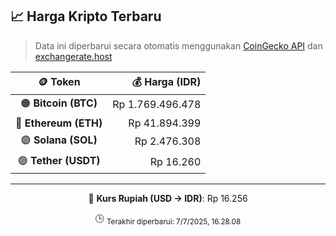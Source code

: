 

<!-- HARGA_KRIPTO -->
## 📈 Harga Kripto Terbaru

> Data ini diperbarui secara otomatis menggunakan [CoinGecko API](https://www.coingecko.com/) dan [exchangerate.host](https://exchangerate.host/)

<div align="center">

| 🪙 Token | 💰 Harga (IDR) |
|:------:|---------------:|
| 🟠 **Bitcoin (BTC)**   | Rp 1.769.496.478 |
| 🔵 **Ethereum (ETH)**  | Rp 41.894.399 |
| 🟣 **Solana (SOL)**    | Rp 2.476.308 |
| 🟢 **Tether (USDT)**   | Rp 16.260 |

---

💱 **Kurs Rupiah (USD → IDR)**: Rp 16.256

🕒 <sub>Terakhir diperbarui: 7/7/2025, 16.28.08</sub>

</div>
<!-- /HARGA_KRIPTO -->